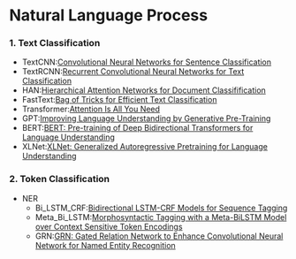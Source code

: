 # Natural Language Process

### 1. Text Classification
- TextCNN:[Convolutional Neural Networks for Sentence Classification](https://arxiv.org/pdf/1408.5882.pdf)
- TextRCNN:[Recurrent Convolutional Neural Networks for Text Classification](https://dl.acm.org/doi/10.5555/2886521.2886636)
- HAN:[Hierarchical Attention Networks for Document Classifification](https://www.cs.cmu.edu/~./hovy/papers/16HLT-hierarchical-attention-networks.pdf)
- FastText:[Bag of Tricks for Efficient Text Classification](https://arxiv.org/pdf/1607.01759.pdf)
- Transformer:[Attention Is All You Need](https://proceedings.neurips.cc/paper/2017/file/3f5ee243547dee91fbd053c1c4a845aa-Paper.pdf)
- GPT:[Improving Language Understanding by Generative Pre-Training](https://www.cs.ubc.ca/~amuham01/LING530/papers/radford2018improving.pdf)
- BERT:[BERT: Pre-training of Deep Bidirectional Transformers for Language Understanding](https://arxiv.org/pdf/1810.04805.pdf)
- XLNet:[XLNet: Generalized Autoregressive Pretraining for Language Understanding](https://proceedings.neurips.cc/paper/2019/file/dc6a7e655d7e5840e66733e9ee67cc69-Paper.pdf)

### 2. Token Classification
- NER
  - Bi_LSTM_CRF:[Bidirectional LSTM-CRF Models for Sequence Tagging](https://arxiv.org/pdf/1508.01991v1.pdf)
  - Meta_Bi_LSTM:[Morphosyntactic Tagging with a Meta-BiLSTM Model over Context Sensitive Token Encodings](https://arxiv.org/pdf/1805.08237.pdf)
  - GRN:[GRN: Gated Relation Network to Enhance Convolutional Neural Network for Named Entity Recognition](https://arxiv.org/pdf/1907.05611v2.pdf)